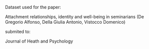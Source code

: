 Dataset used for the paper:

Attachment relationships, identity and well-being in seminarians
(De Gregorio Alfonso, Della Giulia Antonio, Vistocco Domenico)
 
submited to:

Journal of Heath and Psychology 
